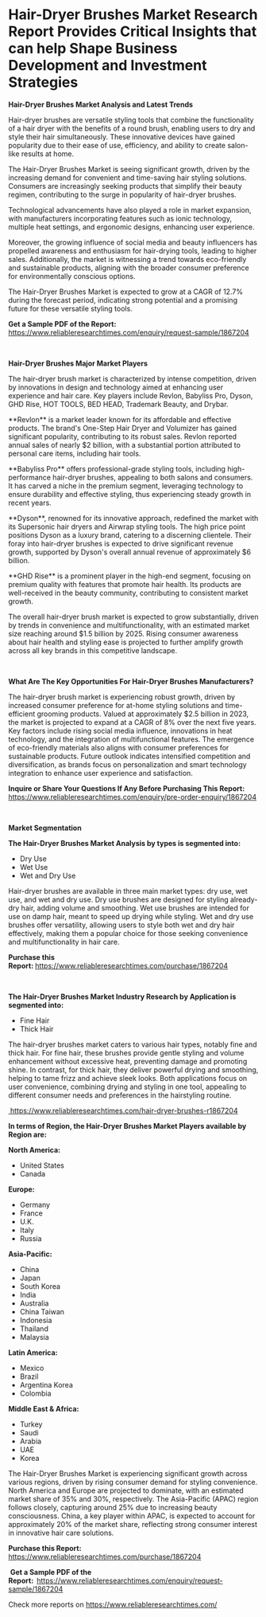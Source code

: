 <p><h1>Hair-Dryer Brushes Market Research Report Provides Critical Insights that can help Shape Business Development and Investment Strategies</h1></p><p><strong>Hair-Dryer Brushes Market Analysis and Latest Trends</strong></p>
<p><p>Hair-dryer brushes are versatile styling tools that combine the functionality of a hair dryer with the benefits of a round brush, enabling users to dry and style their hair simultaneously. These innovative devices have gained popularity due to their ease of use, efficiency, and ability to create salon-like results at home. </p><p>The Hair-Dryer Brushes Market is seeing significant growth, driven by the increasing demand for convenient and time-saving hair styling solutions. Consumers are increasingly seeking products that simplify their beauty regimen, contributing to the surge in popularity of hair-dryer brushes. </p><p>Technological advancements have also played a role in market expansion, with manufacturers incorporating features such as ionic technology, multiple heat settings, and ergonomic designs, enhancing user experience. </p><p>Moreover, the growing influence of social media and beauty influencers has propelled awareness and enthusiasm for hair-drying tools, leading to higher sales. Additionally, the market is witnessing a trend towards eco-friendly and sustainable products, aligning with the broader consumer preference for environmentally conscious options.</p><p>The Hair-Dryer Brushes Market is expected to grow at a CAGR of 12.7% during the forecast period, indicating strong potential and a promising future for these versatile styling tools.</p></p>
<p><strong>Get a Sample PDF of the Report:&nbsp;</strong> <a href="https://www.reliableresearchtimes.com/enquiry/request-sample/1867204?utm_campaign=2096&utm_medium=2&utm_source=Github&utm_content=ia&utm_term=10022025&utm_id=hair-dryer-brushes">https://www.reliableresearchtimes.com/enquiry/request-sample/1867204</a></p>
<p>&nbsp;</p>
<p><strong>Hair-Dryer Brushes Major Market Players</strong></p>
<p><p>The hair-dryer brush market is characterized by intense competition, driven by innovations in design and technology aimed at enhancing user experience and hair care. Key players include Revlon, Babyliss Pro, Dyson, GHD Rise, HOT TOOLS, BED HEAD, Trademark Beauty, and Drybar.</p><p>**Revlon** is a market leader known for its affordable and effective products. The brand's One-Step Hair Dryer and Volumizer has gained significant popularity, contributing to its robust sales. Revlon reported annual sales of nearly $2 billion, with a substantial portion attributed to personal care items, including hair tools.</p><p>**Babyliss Pro** offers professional-grade styling tools, including high-performance hair-dryer brushes, appealing to both salons and consumers. It has carved a niche in the premium segment, leveraging technology to ensure durability and effective styling, thus experiencing steady growth in recent years.</p><p>**Dyson**, renowned for its innovative approach, redefined the market with its Supersonic hair dryers and Airwrap styling tools. The high price point positions Dyson as a luxury brand, catering to a discerning clientele. Their foray into hair-dryer brushes is expected to drive significant revenue growth, supported by Dyson's overall annual revenue of approximately $6 billion.</p><p>**GHD Rise** is a prominent player in the high-end segment, focusing on premium quality with features that promote hair health. Its products are well-received in the beauty community, contributing to consistent market growth.</p><p>The overall hair-dryer brush market is expected to grow substantially, driven by trends in convenience and multifunctionality, with an estimated market size reaching around $1.5 billion by 2025. Rising consumer awareness about hair health and styling ease is projected to further amplify growth across all key brands in this competitive landscape.</p></p>
<p>&nbsp;</p>
<p><strong>What Are The Key Opportunities For Hair-Dryer Brushes Manufacturers?</strong></p>
<p><p>The hair-dryer brush market is experiencing robust growth, driven by increased consumer preference for at-home styling solutions and time-efficient grooming products. Valued at approximately $2.5 billion in 2023, the market is projected to expand at a CAGR of 8% over the next five years. Key factors include rising social media influence, innovations in heat technology, and the integration of multifunctional features. The emergence of eco-friendly materials also aligns with consumer preferences for sustainable products. Future outlook indicates intensified competition and diversification, as brands focus on personalization and smart technology integration to enhance user experience and satisfaction.</p></p>
<p><strong>Inquire or Share Your Questions If Any Before Purchasing This Report:</strong> <a href="https://www.reliableresearchtimes.com/enquiry/pre-order-enquiry/1867204?utm_campaign=2096&utm_medium=2&utm_source=Github&utm_content=ia&utm_term=10022025&utm_id=hair-dryer-brushes">https://www.reliableresearchtimes.com/enquiry/pre-order-enquiry/1867204</a></p>
<p>&nbsp;</p>
<p><strong>Market Segmentation</strong></p>
<p><strong>The Hair-Dryer Brushes Market Analysis by types is segmented into:</strong></p>
<p><ul><li>Dry Use</li><li>Wet Use</li><li>Wet and Dry Use</li></ul></p>
<p><p>Hair-dryer brushes are available in three main market types: dry use, wet use, and wet and dry use. Dry use brushes are designed for styling already-dry hair, adding volume and smoothing. Wet use brushes are intended for use on damp hair, meant to speed up drying while styling. Wet and dry use brushes offer versatility, allowing users to style both wet and dry hair effectively, making them a popular choice for those seeking convenience and multifunctionality in hair care.</p></p>
<p><strong>Purchase this Report:&nbsp;</strong><a href="https://www.reliableresearchtimes.com/purchase/1867204?utm_campaign=2096&utm_medium=2&utm_source=Github&utm_content=ia&utm_term=10022025&utm_id=hair-dryer-brushes">https://www.reliableresearchtimes.com/purchase/1867204</a></p>
<p>&nbsp;</p>
<p><strong>The Hair-Dryer Brushes Market Industry Research by Application is segmented into:</strong></p>
<p><ul><li>Fine Hair</li><li>Thick Hair</li></ul></p>
<p><p>The hair-dryer brushes market caters to various hair types, notably fine and thick hair. For fine hair, these brushes provide gentle styling and volume enhancement without excessive heat, preventing damage and promoting shine. In contrast, for thick hair, they deliver powerful drying and smoothing, helping to tame frizz and achieve sleek looks. Both applications focus on user convenience, combining drying and styling in one tool, appealing to different consumer needs and preferences in the hairstyling routine.</p></p>
<p><a href="https://www.reliableresearchtimes.com/hair-dryer-brushes-r1867204?utm_campaign=2096&utm_medium=2&utm_source=Github&utm_content=ia&utm_term=10022025&utm_id=hair-dryer-brushes">&nbsp;https://www.reliableresearchtimes.com/hair-dryer-brushes-r1867204</a></p>
<p><strong>In terms of Region, the Hair-Dryer Brushes Market Players available by Region are:</strong></p>
<p>
    <p> <strong> North America: </strong>
        <ul>
            <li>United States</li>
            <li>Canada</li>
        </ul>
        </p> 
    <p> <strong> Europe: </strong>
        <ul>
            <li>Germany</li>
            <li>France</li>
            <li>U.K.</li>
            <li>Italy</li>
            <li>Russia</li>
        </ul>
        </p> 
    <p> <strong> Asia-Pacific: </strong>
        <ul>
            <li>China</li>
            <li>Japan</li>
            <li>South Korea</li>
            <li>India</li>
            <li>Australia</li>
            <li>China Taiwan</li>
            <li>Indonesia</li>
            <li>Thailand</li>
            <li>Malaysia</li>
        </ul>
        </p> 
    <p> <strong> Latin America: </strong>
        <ul>
            <li>Mexico</li>
            <li>Brazil</li>
            <li>Argentina Korea</li>
            <li>Colombia</li>
        </ul>
        </p> 
    <p> <strong> Middle East & Africa: </strong>
        <ul>
            <li>Turkey</li>
            <li>Saudi</li>
            <li>Arabia</li>
            <li>UAE</li>
            <li>Korea</li>
        </ul>
    </p>
    </p>
<p><p>The Hair-Dryer Brushes Market is experiencing significant growth across various regions, driven by rising consumer demand for styling convenience. North America and Europe are projected to dominate, with an estimated market share of 35% and 30%, respectively. The Asia-Pacific (APAC) region follows closely, capturing around 25% due to increasing beauty consciousness. China, a key player within APAC, is expected to account for approximately 20% of the market share, reflecting strong consumer interest in innovative hair care solutions.</p></p>
<p><strong>Purchase this Report: </strong><a href="https://www.reliableresearchtimes.com/purchase/1867204?utm_campaign=2096&utm_medium=2&utm_source=Github&utm_content=ia&utm_term=10022025&utm_id=hair-dryer-brushes">https://www.reliableresearchtimes.com/purchase/1867204</a></p>
<p>&nbsp;<strong>Get a Sample PDF of the Report:&nbsp;&nbsp;</strong><a href="https://www.reliableresearchtimes.com/enquiry/request-sample/1867204?utm_campaign=2096&utm_medium=2&utm_source=Github&utm_content=ia&utm_term=10022025&utm_id=hair-dryer-brushes">https://www.reliableresearchtimes.com/enquiry/request-sample/1867204</a></p>
<p><strong></strong></p>
<p>Check more reports on <a href="https://www.reliableresearchtimes.com/?utm_campaign=2096&utm_medium=2&utm_source=Github&utm_content=ia&utm_term=10022025&utm_id=hair-dryer-brushes">https://www.reliableresearchtimes.com/</a></p>